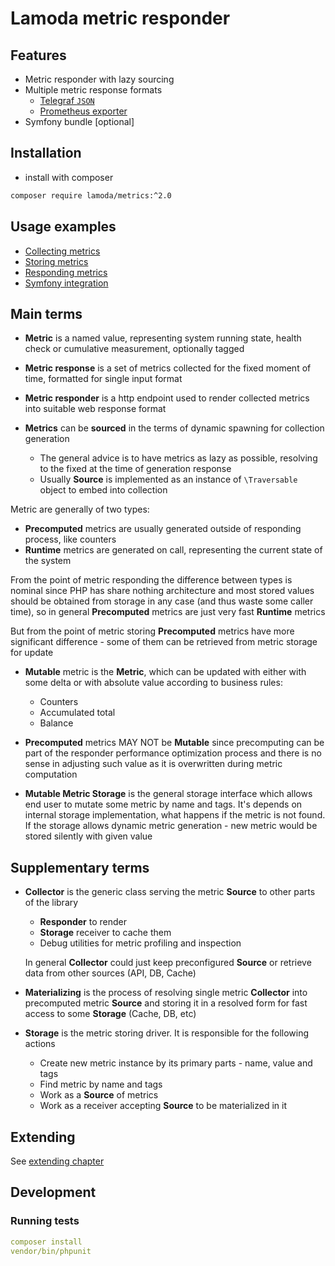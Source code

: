 # Lamoda metric responder

## Features

* Metric responder with lazy sourcing
* Multiple metric response formats
  * [Telegraf `JSON`](https://github.com/influxdata/telegraf/tree/master/plugins/inputs/httpjson) 
  * [Prometheus exporter](https://prometheus.io/docs/instrumenting/writing_exporters/)
* Symfony bundle [optional]

## Installation

* install with composer

```sh
composer require lamoda/metrics:^2.0
```

## Usage examples

* [Collecting metrics](doc/examples/01_collect.md)
* [Storing metrics](doc/examples/02_store.md)
* [Responding metrics](doc/examples/03_respond.md)
* [Symfony integration](src/MetricBundle/Resources/docs/integration.md)

## Main terms

* **Metric** is a named value, representing system running state, health check or cumulative measurement, optionally tagged

* **Metric response** is a set of metrics collected for the fixed moment of time, formatted for single input format
* **Metric responder** is a http endpoint used to render collected metrics into suitable web response format

* **Metrics** can be **sourced** in the terms of dynamic spawning for collection generation
  * The general advice is to have metrics as lazy as possible, resolving to the fixed at the time of generation response 
  * Usually **Source** is implemented as an instance of `\Traversable` object to embed into collection

Metric are generally of two types:
* **Precomputed** metrics are usually generated outside of responding process, like counters
* **Runtime** metrics are generated on call, representing the current state of the system

From the point of metric responding the difference between types is nominal since PHP has share nothing architecture and most stored values should
be obtained from storage in any case (and thus waste some caller time), so 
in general **Precomputed** metrics are just very fast **Runtime** metrics

But from the point of metric storing **Precomputed** metrics have more significant difference - some of them 
can be retrieved from metric storage for update

* **Mutable** metric is the **Metric**, which can be updated with either with some delta or with absolute value according to
  business rules:
  * Counters
  * Accumulated total
  * Balance
  
* **Precomputed** metrics MAY NOT be **Mutable** since precomputing can be part of 
  the responder performance optimization process and there is no sense in adjusting such value as it is overwritten
  during metric computation
  
* **Mutable Metric Storage** is the general storage interface which allows end user to mutate some metric by name and tags. 
  It's depends on internal storage implementation, what happens if the metric is not found. If the storage allows 
  dynamic metric generation - new metric would be stored silently with given value

## Supplementary terms

* **Collector** is the generic class serving the metric **Source** to other parts of the library
    * **Responder** to render
    * **Storage** receiver to cache them
    * Debug utilities for metric profiling and inspection
  
  In general **Collector** could just keep preconfigured **Source** or retrieve data from other sources (API, DB, Cache)

* **Materializing** is the process of resolving single metric **Collector** into precomputed metric **Source** 
and storing it in a resolved form for fast access to some **Storage** (Cache, DB, etc)

* **Storage** is the metric storing driver. It is responsible for the following actions
    * Create new metric instance by its primary parts - name, value and tags
    * Find metric by name and tags
    * Work as a **Source** of metrics
    * Work as a receiver accepting **Source** to be materialized in it

## Extending

See [extending chapter](doc/extending.md)

## Development

### Running tests
```yaml
composer install
vendor/bin/phpunit
```

